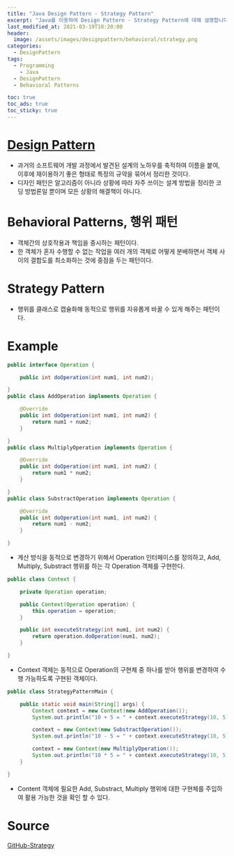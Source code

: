 ```yaml
---
title: "Java Design Pattern - Strategy Pattern"
excerpt: "Java를 이용하여 Design Pattern - Strategy Pattern에 대해 설명합니다."
last_modified_at: 2021-03-19T18:20:00
header:
  image: /assets/images/designpattern/behavioral/strategy.png
categories:
  - DesignPattern
tags:
  - Programming
	- Java
  - DesignPattern
  - Behavioral Patterns

toc: true
toc_ads: true
toc_sticky: true
---
```

# [Design Pattern](../designpattern)
- 과거의 소프트웨어 개발 과정에서 발견된 설계의 노하우를 축적하여 이름을 붙여, 이후에 재이용하기 좋은 형태로 특정의 규약을 묶어서 정리한 것이다.
- 디자인 패턴은 알고리즘이 아니라 상황에 따라 자주 쓰이는 설계 방법을 정리한 코딩 방법론일 뿐이며 모든 상황의 해결책이 아니다.

# Behavioral Patterns, 행위 패턴
- 객체간의 상호작용과 책임을 중시하는 패턴이다.
- 한 객체가 혼자 수행할 수 없는 작업을 여러 개의 객체로 어떻게 분배하면서 객체 사이의 결합도를 최소화하는 것에 중점을 두는 패턴이다.

# Strategy Pattern
- 행위를 클래스로 캡슐화해 동적으로 행위를 자유롭게 바꿀 수 있게 해주는 패턴이다.

# Example
```java
public interface Operation {

	public int doOperation(int num1, int num2);

}
public class AddOperation implements Operation {

	@Override
	public int doOperation(int num1, int num2) {
		return num1 + num2;
	}

}
public class MultiplyOperation implements Operation {

	@Override
	public int doOperation(int num1, int num2) {
		return num1 * num2;
	}

}
public class SubstractOperation implements Operation {

	@Override
	public int doOperation(int num1, int num2) {
		return num1 - num2;
	}

}
```

- 계산 방식을 동적으로 변경하기 위해서 Operation 인터페이스를 정의하고, Add, Multiply, Substract 행위를 하는 각 Operation 객체를 구현한다.

```java
public class Context {

	private Operation operation;

	public Context(Operation operation) {
		this.operation = operation;
	}

	public int executeStrategy(int num1, int num2) {
		return operation.doOperation(num1, num2);
	}

}
```

- Context 객체는 동적으로 Operation의 구현체 중 하나를 받아 행위를 변경하여 수행 가능하도록 구현된 객체이다.

```java
public class StrategyPatternMain {

	public static void main(String[] args) {
		Context context = new Context(new AddOperation());
		System.out.println("10 + 5 = " + context.executeStrategy(10, 5));

		context = new Context(new SubstractOperation());
		System.out.println("10 - 5 = " + context.executeStrategy(10, 5));

		context = new Context(new MultiplyOperation());
		System.out.println("10 * 5 = " + context.executeStrategy(10, 5));
	}

}
```

- Content 객체에 필요한 Add, Substract, Multiply 행위에 대한 구현체를 주입하여 활용 가능한 것을 확인 할 수 있다.

# Source
[GitHub-Strategy](https://github.com/GracefulSoul/Sample/tree/master/src/main/java/gracefulsoul/designpattern/behavioral/strategy)